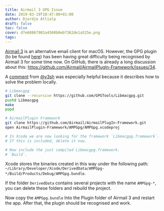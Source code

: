 ```yaml
---
title: Airmail 3 GPG Issue
date: 2019-03-19T10:47:00+01:00
author: Djordje Atlialp
draft: false
toc: false
cover: d7e60867901a4500b0eb7362de1a525e.png
tags:
---
```


[Airmail 3](https://airmailapp.com/) is an alternative email client for macOS. However, the GPG plugin (to be found [here](https://help.airmailapp.com/en-us/article/plugins-airmail-for-macos-lenvq3/)) has been having great difficulty being recognised by Airmail 3 for some time now. On GitHub, there is already a long discussion about this: https://github.com/Airmail/AirmailPlugIn-Framework/issues/34.

A [comment](https://github.com/Airmail/AirmailPlugIn-Framework/issues/34#issuecomment-442918633) from [@y3sh](https://github.com/y3sh) was especially helpful because it describes how to solve the problem locally.

```bash
# Libmacgpg
git clone --recursive https://github.com/GPGTools/Libmacgpg.git
pushd Libmacgpg
make
popd

# AirmailPlugin Framework
git clone https://github.com/Airmail/AirmailPlugIn-Framework.git
open AirmailPlugin-Framework/AMPGpg/AMPGpg.xcodeproj

# In Xcode we are now looking for the framework `Libmacgpg.framework`.
# If this is included, delete it now.

# Now include the just compiled Libmacgpg.framework.
# `Build`.
```

Xcode stores the binaries created in this way under the following path: `~/Library/Developer/Xcode/DerivedData/AMPGpg-*/Build/Products/Debug/AMPGpg.bundle`.

If the folder `DerivedData` contains several projects with the name `AMPGpg-*`, you can delete these folders and rebuild the project.

Now copy the `AMPGpg.bundle` Into the Plugin folder of Airmail 3 and restart the app. After that, the plugin should be recognised and work.
